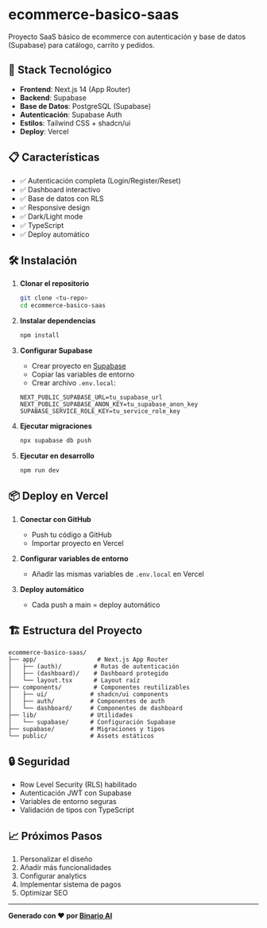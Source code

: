 # ecommerce-basico-saas

Proyecto SaaS básico de ecommerce con autenticación y base de datos (Supabase) para catálogo, carrito y pedidos.

## 🚀 Stack Tecnológico

- **Frontend**: Next.js 14 (App Router)
- **Backend**: Supabase
- **Base de Datos**: PostgreSQL (Supabase)
- **Autenticación**: Supabase Auth
- **Estilos**: Tailwind CSS + shadcn/ui
- **Deploy**: Vercel

## 📋 Características

- ✅ Autenticación completa (Login/Register/Reset)
- ✅ Dashboard interactivo
- ✅ Base de datos con RLS
- ✅ Responsive design
- ✅ Dark/Light mode
- ✅ TypeScript
- ✅ Deploy automático

## 🛠️ Instalación

1. **Clonar el repositorio**
   ```bash
   git clone <tu-repo>
   cd ecommerce-basico-saas
   ```

2. **Instalar dependencias**
   ```bash
   npm install
   ```

3. **Configurar Supabase**
   - Crear proyecto en [Supabase](https://supabase.com)
   - Copiar las variables de entorno
   - Crear archivo `.env.local`:
   ```env
   NEXT_PUBLIC_SUPABASE_URL=tu_supabase_url
   NEXT_PUBLIC_SUPABASE_ANON_KEY=tu_supabase_anon_key
   SUPABASE_SERVICE_ROLE_KEY=tu_service_role_key
   ```

4. **Ejecutar migraciones**
   ```bash
   npx supabase db push
   ```

5. **Ejecutar en desarrollo**
   ```bash
   npm run dev
   ```

## 📦 Deploy en Vercel

1. **Conectar con GitHub**
   - Push tu código a GitHub
   - Importar proyecto en Vercel

2. **Configurar variables de entorno**
   - Añadir las mismas variables de `.env.local` en Vercel

3. **Deploy automático**
   - Cada push a main = deploy automático

## 🏗️ Estructura del Proyecto

```
ecommerce-basico-saas/
├── app/                 # Next.js App Router
│   ├── (auth)/         # Rutas de autenticación
│   ├── (dashboard)/    # Dashboard protegido
│   └── layout.tsx      # Layout raíz
├── components/         # Componentes reutilizables
│   ├── ui/            # shadcn/ui components
│   ├── auth/          # Componentes de auth
│   └── dashboard/     # Componentes de dashboard
├── lib/               # Utilidades
│   └── supabase/      # Configuración Supabase
├── supabase/          # Migraciones y tipos
└── public/            # Assets estáticos
```

## 🔒 Seguridad

- Row Level Security (RLS) habilitado
- Autenticación JWT con Supabase
- Variables de entorno seguras
- Validación de tipos con TypeScript

## 📈 Próximos Pasos

1. Personalizar el diseño
2. Añadir más funcionalidades
3. Configurar analytics
4. Implementar sistema de pagos
5. Optimizar SEO

---

**Generado con ❤️ por [Binario AI](https://binarioai.com)**